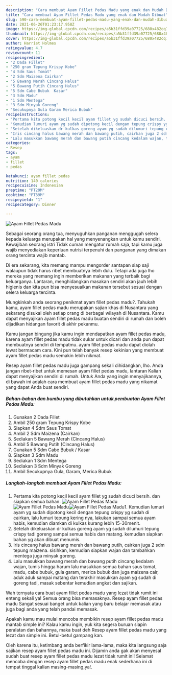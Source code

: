 ```yaml
---
description: "Cara membuat Ayam Fillet Pedas Madu yang enak dan Mudah Dibuat"
title: "Cara membuat Ayam Fillet Pedas Madu yang enak dan Mudah Dibuat"
slug: 590-cara-membuat-ayam-fillet-pedas-madu-yang-enak-dan-mudah-dibuat
date: 2021-06-26T01:23:17.958Z
image: https://img-global.cpcdn.com/recipes/a5b31ffd39a07725/680x482cq70/ayam-fillet-pedas-madu-foto-resep-utama.jpg
thumbnail: https://img-global.cpcdn.com/recipes/a5b31ffd39a07725/680x482cq70/ayam-fillet-pedas-madu-foto-resep-utama.jpg
cover: https://img-global.cpcdn.com/recipes/a5b31ffd39a07725/680x482cq70/ayam-fillet-pedas-madu-foto-resep-utama.jpg
author: Harriet Holmes
ratingvalue: 4.7
reviewcount: 11
recipeingredient:
- "2 Dada Fillet"
- "250 gram Tepung Krispy Kobe"
- "4 Sdm Saus Tomat"
- "2 Sdm Maizena Cairkan"
- "5 Bawang Merah Cincang Halus"
- "5 Bawang Putih Cincang Halus"
- "5 Sdm Cabe Bubuk  Kasar"
- "3 Sdm Madu"
- "1 Sdm Mentega"
- "3 Sdm Minyak Goreng"
- "Secukupnya Gula Garam Merica Bubuk"
recipeinstructions:
- "Pertama kita potong kecil kecil ayam fillet yg sudah dicuci bersih. dan siapkan semua bahan."
- "Kemudian lumuri ayam yg sudah dipotong kecil dengan tepung crispy yg sudah di cairkan, lalu lumuri tepung kering nya, lakukan sampai semua ayam habis, kemudian diamkan di kulkas kurang lebih 15-30menit."
- "Setelah dikeluaskan dr kulkas goreng ayam yg sudah dilumuri tepung crispy tadi goreng sampai semua habis dan matang. kemudian siapkan bahan yg akan dibuat menumis."
- "Iris cincang halus bawang merah dan bawang putih, cairkan juga 2 sdm tepung maizena. sisihkan, kemudian siapkan wajan dan tambahkan mentega juga minyak goreng."
- "Lalu masukkan bawang merah dan bawang putih cincang kedalam wajan, tumis hingga harum lalu masukkan semua bahan saus tomat, madu, cabe bubuk, gula garam, merica bubuk dan juga maizena cair, aduk aduk sampai matang dan terakhir masukkan ayam yg sudah di goreng tadi, masak sebentar kemudian angkat dan sajikan."
categories:
- Resep
tags:
- ayam
- fillet
- pedas

katakunci: ayam fillet pedas 
nutrition: 140 calories
recipecuisine: Indonesian
preptime: "PT29M"
cooktime: "PT39M"
recipeyield: "1"
recipecategory: Dinner

---
```



![Ayam Fillet Pedas Madu](https://img-global.cpcdn.com/recipes/a5b31ffd39a07725/680x482cq70/ayam-fillet-pedas-madu-foto-resep-utama.jpg)

Sebagai seorang orang tua, menyuguhkan panganan menggugah selera kepada keluarga merupakan hal yang menyenangkan untuk kamu sendiri. Kewajiban seorang istri Tidak cuman mengatur rumah saja, tapi kamu juga wajib menyediakan keperluan nutrisi terpenuhi dan panganan yang dimakan orang tercinta wajib mantab.

Di era  sekarang, kita memang mampu mengorder santapan siap saji walaupun tidak harus ribet membuatnya lebih dulu. Tetapi ada juga lho mereka yang memang ingin memberikan makanan yang terbaik bagi keluarganya. Lantaran, menghidangkan masakan sendiri akan jauh lebih higienis dan kita pun bisa menyesuaikan makanan tersebut sesuai dengan selera keluarga tercinta. 



Mungkinkah anda seorang penikmat ayam fillet pedas madu?. Tahukah kamu, ayam fillet pedas madu merupakan sajian khas di Nusantara yang sekarang disukai oleh setiap orang di berbagai wilayah di Nusantara. Kamu dapat menyajikan ayam fillet pedas madu buatan sendiri di rumah dan boleh dijadikan hidangan favorit di akhir pekanmu.

Kamu jangan bingung jika kamu ingin mendapatkan ayam fillet pedas madu, karena ayam fillet pedas madu tidak sukar untuk dicari dan anda pun dapat membuatnya sendiri di tempatmu. ayam fillet pedas madu dapat diolah lewat bermacam cara. Kini pun telah banyak resep kekinian yang membuat ayam fillet pedas madu semakin lebih nikmat.

Resep ayam fillet pedas madu juga gampang sekali dihidangkan, lho. Anda jangan ribet-ribet untuk memesan ayam fillet pedas madu, lantaran Kalian dapat menyajikan sendiri di rumah. Untuk Anda yang ingin menyajikannya, di bawah ini adalah cara membuat ayam fillet pedas madu yang nikamat yang dapat Anda buat sendiri.

<!--inarticleads1-->

##### Bahan-bahan dan bumbu yang dibutuhkan untuk pembuatan Ayam Fillet Pedas Madu:

1. Gunakan 2 Dada Fillet
1. Ambil 250 gram Tepung Krispy Kobe
1. Siapkan 4 Sdm Saus Tomat
1. Ambil 2 Sdm Maizena (Cairkan)
1. Sediakan 5 Bawang Merah (Cincang Halus)
1. Ambil 5 Bawang Putih (Cincang Halus)
1. Gunakan 5 Sdm Cabe Bubuk / Kasar
1. Siapkan 3 Sdm Madu
1. Sediakan 1 Sdm Mentega
1. Sediakan 3 Sdm Minyak Goreng
1. Ambil Secukupnya Gula, Garam, Merica Bubuk




<!--inarticleads2-->

##### Langkah-langkah membuat Ayam Fillet Pedas Madu:

1. Pertama kita potong kecil kecil ayam fillet yg sudah dicuci bersih. dan siapkan semua bahan.
<img src="https://img-global.cpcdn.com/steps/48ac0cf133bd837e/160x128cq70/ayam-fillet-pedas-madu-langkah-memasak-1-foto.jpg" alt="Ayam Fillet Pedas Madu"><img src="https://img-global.cpcdn.com/steps/6439a43f554f6b0f/160x128cq70/ayam-fillet-pedas-madu-langkah-memasak-1-foto.jpg" alt="Ayam Fillet Pedas Madu"><img src="https://img-global.cpcdn.com/steps/9c912bba31362c53/160x128cq70/ayam-fillet-pedas-madu-langkah-memasak-1-foto.jpg" alt="Ayam Fillet Pedas Madu">1. Kemudian lumuri ayam yg sudah dipotong kecil dengan tepung crispy yg sudah di cairkan, lalu lumuri tepung kering nya, lakukan sampai semua ayam habis, kemudian diamkan di kulkas kurang lebih 15-30menit.
1. Setelah dikeluaskan dr kulkas goreng ayam yg sudah dilumuri tepung crispy tadi goreng sampai semua habis dan matang. kemudian siapkan bahan yg akan dibuat menumis.
1. Iris cincang halus bawang merah dan bawang putih, cairkan juga 2 sdm tepung maizena. sisihkan, kemudian siapkan wajan dan tambahkan mentega juga minyak goreng.
1. Lalu masukkan bawang merah dan bawang putih cincang kedalam wajan, tumis hingga harum lalu masukkan semua bahan saus tomat, madu, cabe bubuk, gula garam, merica bubuk dan juga maizena cair, aduk aduk sampai matang dan terakhir masukkan ayam yg sudah di goreng tadi, masak sebentar kemudian angkat dan sajikan.




Wah ternyata cara buat ayam fillet pedas madu yang lezat tidak rumit ini enteng sekali ya! Semua orang bisa memasaknya. Resep ayam fillet pedas madu Sangat sesuai banget untuk kalian yang baru belajar memasak atau juga bagi anda yang telah pandai memasak.

Apakah kamu mau mulai mencoba membikin resep ayam fillet pedas madu mantab simple ini? Kalau kamu ingin, yuk kita segera buruan siapin peralatan dan bahannya, maka buat deh Resep ayam fillet pedas madu yang lezat dan simple ini. Betul-betul gampang kan. 

Oleh karena itu, ketimbang anda berfikir lama-lama, maka kita langsung saja sajikan resep ayam fillet pedas madu ini. Dijamin anda gak akan menyesal sudah buat resep ayam fillet pedas madu lezat tidak rumit ini! Selamat mencoba dengan resep ayam fillet pedas madu enak sederhana ini di tempat tinggal kalian masing-masing,ya!.

